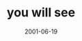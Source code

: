 ---
layout: base.njk
title : 'you will see' 
view_title : 'you will see' 
year : '2001' 
date : '2001-06-19' 
img_file : '/drawing/see.png' 
html_file : 'see' 
next_html : 'alwaysshare.html' 
year_order : '113' 
permalink : "title/{{html_file}}.html"
---